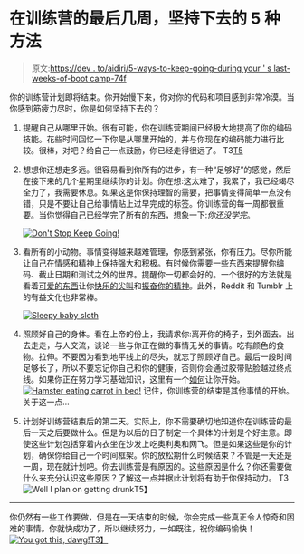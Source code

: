 # 在训练营的最后几周，坚持下去的 5 种方法

> 原文:[https://dev . to/aidiri/5-ways-to-keep-going-during your ' s last-weeks-of-boot camp-74f](https://dev.to/aidiri/5-ways-to-keep-going-during-your-last-weeks-of-bootcamp-74f)

你的训练营计划即将结束。你开始慢下来，你对你的代码和项目感到非常冷漠。当你感到筋疲力尽时，你是如何坚持下去的？

1.  提醒自己从哪里开始。很有可能，你在训练营期间已经极大地提高了你的编码技能。花些时间回忆一下你是从哪里开始的，并与你现在的编码能力进行比较。很棒，对吧？给自己一点鼓励，你已经走得很远了。
    T3[T5](https://i.giphy.com/media/ely3apij36BJhoZ234/giphy.gif)

2.  想想你还想走多远。很容易看到你所有的进步，有一种“足够好”的感觉，然后在接下来的几个星期里继续你的计划。你在想:这太难了，我累了，我已经竭尽全力了，我需要休息。如果这是你保持理智的需要，把事情变得简单一点没有错，只是不要让自己给事情贴上过早完成的标签。你训练营的每一周都很重要。当你觉得自己已经学完了所有的东西，想象一下:*你还没学完*。

    [![Don't Stop Keep Going!](../Images/2884cc846be400f146443dd353bbb4e0.png)](https://i.giphy.com/media/4WEUNLjAKOICdjjxVt/giphy.gif)

3.  看所有的小动物。事情变得越来越难管理，你感到紧张，你有压力。尽你所能让自己在情感和精神上保持强大和积极。有时候你需要一些东西来提醒你编码、截止日期和测试之外的世界。提醒你一切都会好的。一个很好的方法就是看着[可爱的东西](https://www.buzzfeed.com/kaelintully/opie-likes-to-cause-a-big-old-ruckus-and-so-do-i?bfsource=relatedauto)让你[快乐的尖叫](https://www.buzzfeed.com/kaelintully/someone-get-me-a-milano-bc-now-im-hungry?bfsource=relatedauto)和[振奋你的精神](https://twistedsifter.com/2017/03/wholesome-memes-to-brighten-your-day/)。此外，Reddit 和 Tumblr 上的有益文化也非常棒。

    [![Sleepy baby sloth](../Images/ad6308b3d3fb28341292b7c8062c6235.png)](https://i.giphy.com/media/iNCvdHyFjlxxm/giphy.gif)

4.  照顾好自己的身体。看在上帝的份上，我请求你:离开你的椅子，到外面去。出去走走，与人交流，谈论一些与你正在做的事情无关的事情。吃有颜色的食物。拉伸。不要因为看到地平线上的尽头，就忘了照顾好自己。最后一段时间足够长了，所以不要忘记你自己和你的健康，否则你会通过胶带贴脸越过终点线。如果你正在努力学习基础知识，这里有一个[如何](https://www.wikihow.com/Take-Care-of-Yourself)让你开始。
    [![Hamster eating carrot in bed!](../Images/142a2a2757055049c209775d8e55c9b7.png)](https://i.giphy.com/media/3eADQUVCCAmRi/giphy.gif) 
    记住，你训练营的结束是其他事情的开始。关于这一点...

5.  计划好训练营结束后的第二天。实际上，你不需要确切地知道你在训练营的最后一天之后要做什么。但是为以后的日子制定一个具体的计划是个好主意。即使这些计划包括穿着内衣坐在沙发上吃奥利奥和网飞。但是如果这些是你的计划，确保你给自己一个时间框架。你的放松期什么时候结束？不管是一天还是一周，现在就计划吧。你去训练营是有原因的。这些原因是什么？你还需要做什么来充分认识这些原因？了解这一点并据此计划将有助于你保持动力。
    T3![Well I plan on getting drunk](../Images/5499e2d84bf31ef40575185d5249f90d.png)T5】

* * *

你仍然有一些工作要做，但是在一天结束的时候，你会完成一些真正令人惊奇和困难的事情。你就快成功了，所以继续努力，一如既往，祝你编码愉快！
[![You got this, dawg!](../Images/9cea810170fcf811b71cf52fdd123ab5.png)T3】](https://i.giphy.com/media/H7x1H0veAJlo4/giphy.gif)